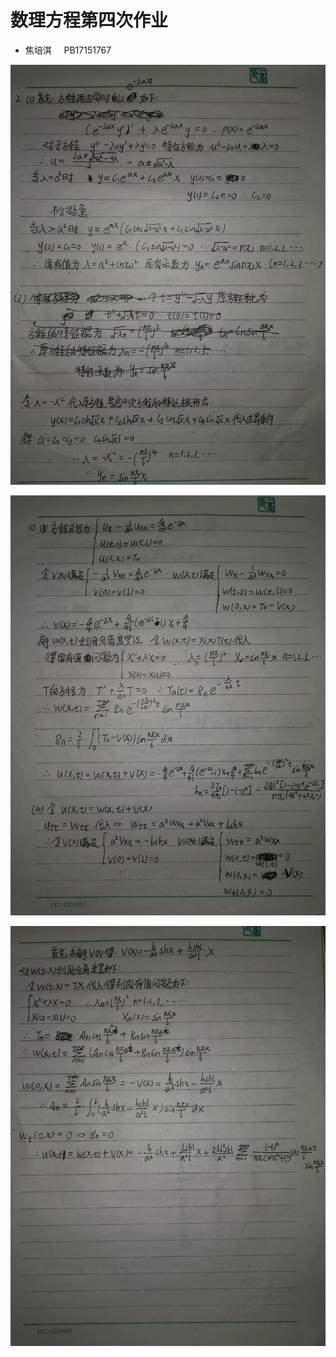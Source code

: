 # 数理方程第四次作业

+ 焦培淇 &nbsp; &nbsp; PB17151767

![图一](./images/4-1.jpg)

![图二](./images/4-2.jpg)

![图三](./images/4-3.jpg)